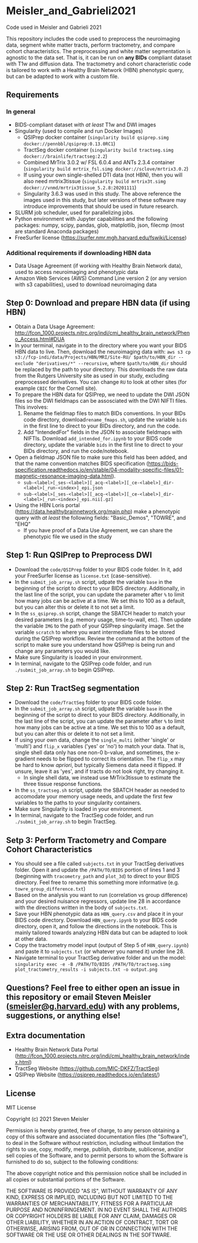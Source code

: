 # Meisler_and_Gabrieli2021
Code used in Meisler and Gabrieli 2021

This repository includes the code used to preprocess the neuroimaging data, segment white matter tracts, perform tractometry, and compare cohort characteristics. The preprocessing and white matter segmentation is agnostic to the data set. That is, it can be run on **any BIDs** compliant dataset with T1w and diffusion data. The tractometry and cohort characteristic code is tailored to work with a Healthy Brain Network (HBN) phenotypic query, but can be adapted to work with a custom file.

## Requirements
### In general
- BIDS-compliant dataset with _at least_ T1w and DWI images
- Singularity (used to compile and run Docker Images)
  - QSIPrep docker container (`singularity build qsiprep.simg docker://pennbbl/qsiprep:0.13.0RC1`)
  - TractSeg docker container (`singularity build tractseg.simg docker://brainlife/tractseg:2.2`)
  - Combined MrTrix 3.0.2 w/ FSL 6.0.4 and ANTs 2.3.4 container (`singularity build mrtrix_fsl.simg docker://sclove/mrtrix3.0.2`)
  - If using your own single-shelled DTI data (not HBN), then you will also need mrtrix3tissue (`singularity build mrtrix3t.simg docker://vnmd/mrtrix3tissue_5.2.8:20201111`)
  - Singularity 3.6.3 was used in this study. The above reference the images used in this study, but later versions of these software may introduce improvements that should be used in future research.
- SLURM job scheduler, used for parallelizing jobs.
- Python environment with Jupyter capabilities and the following packages: numpy, scipy, pandas, glob, matplotlib, json, filecmp (most are standard Anaconda packages)
- FreeSurfer license (https://surfer.nmr.mgh.harvard.edu/fswiki/License)
### Additional requirements if downloading HBN data
- Data Usage Agreement (if working with Healthy Brain Network data), used to access neuroimaging and phenotypic data
- Amazon Web Services (AWS) Command Line version 2 (or any version with s3 capabilities), used to download neuroimaging data

## Step 0: Download and prepare HBN data (if using HBN)
- Obtain a Data Usage Agreement: http://fcon_1000.projects.nitrc.org/indi/cmi_healthy_brain_network/Pheno_Access.html#DUA
- In your terminal, navigate in to the directory where you want your BIDS HBN data to live. Then, download the neuroimaging data with: `aws s3 cp s3://fcp-indi/data/Projects/HBN/MRI/Site-RU/ $path/to/HBN_dir --exclude "derivatives/*" --recursive`, where  `$path/to/HBN_dir` should be replaced by the path to your directory. This downloads the raw data from the Rutgers University site as used in our study, excluding preprocessed derivatives. You can change `RU` to look at other sites (for example `CBIC` for the Cornell site).
- To prepare the HBN data for QSIPrep, we need to update the DWI JSON files so the DWI fieldmaps can be assosciated with the DWI NIFTI files. This involves:
  1) Rename the fieldmap files to match BIDs conventions. In your BIDs code directory, download`rename_fmaps.sh`, update the variable `bids` in the first line to direct to your BIDs directory, and run the code.
  2) Add "IntendedFor" fields in the JSON to associate fieldmaps with NIFTIs. Download `add_intended_for.ipynb` to your BIDS code directory, update the variable `bids` in the first line to direct to your BIDs directory, and run the code/notebook.
- Open a fieldmap JSON file to make sure this field has been added, and that the name convention matches BIDS specification (https://bids-specification.readthedocs.io/en/stable/04-modality-specific-files/01-magnetic-resonance-imaging-data.html).
  - `sub-<label>[_ses-<label>][_acq-<label>][_ce-<label>]_dir-<label>[_run-<index>]_epi.json`
  - `sub-<label>[_ses-<label>][_acq-<label>][_ce-<label>]_dir-<label>[_run-<index>]_epi.nii[.gz]`
- Using the HBN Loris portal (https://data.healthybrainnetwork.org/main.php) make a phenotypic query with _at least_ the following fields: "Basic_Demos", "TOWRE", and "EHQ"
  - If you have proof of a Data Use Agreement, we can share the phenotypic file we used in the study

## Step 1: Run QSIPrep to Preprocess DWI
- Download the `code/QSIPrep` folder to your BIDS code folder. In it, add your FreeSurfer license as `license.txt` (case-sensitive).
- In the `submit_job_array.sh` script, udpate the variable `base` in the beginning of the script to direct to your BIDS directory. Additionally, in the last line of the script, you can update the parameter after `%` to limit how many jobs can be active at a time. We set this to 100 as a default, but you can alter this or delete it to not set a limit.
- In the `ss_qsiprep.sh` script, change the SBATCH header to match your desired parameters (e.g. memory usage, time-to-wall, etc). Then update the variable `IMG` to the path of your QSIPrep singularity image. Set the variable `scratch` to where you want intermediate files to be stored during the QSIPrep workflow. Review the command at the bottom of the script to make sure you understand how QSIPrep is being run and change any parameters you would like.
- Make sure Singularity is loaded in your environment.
- In terminal, navigate to the QSIPrep code folder, and run `./submit_job_array.sh` to begin QSIPrep.

## Step 2: Run TractSeg segmentation
- Download the `code/TractSeg` folder to your BIDS code folder.
- In the `submit_job_array.sh` script, udpate the variable `base` in the beginning of the script to direct to your BIDS directory. Additionally, in the last line of the script, you can update the parameter after `%` to limit how many jobs can be active at a time. We set this to 100 as a default, but you can alter this or delete it to not set a limit.
- If using your own data, change the `single_multi` (either 'single' or 'multi') and `flip_x` variables ('yes' or 'no') to match your data. That is, single shell data only has one non-0 b-value, and sometimes, the x-gradient needs to be flipped to correct its orientation. The `flip_x` may be hard to know _apriori_, but typically Siemens data need it flipped. If unsure, leave it as 'yes', and if tracts do not look right, try changing it.
   - In single shell data, we instead use MrTrix3tissue to estimate the three tissue response functions.
- In the `ss_tractseg.sh` script, update the SBATCH header as needed to accomodate your memory usage needs, and update the first few variables to the paths to your singularity containers.
- Make sure Singularity is loaded in your environment.
- In terminal, navigate to the TractSeg code folder, and run `./submit_job_array.sh` to begin TractSeg.

## Setp 3: Perform Tractometry and Compare Cohort Characteristics
- You should see a file called `subjects.txt` in your TractSeg derivatives folder. Open it and update the `/PATH/TO/BIDS` portion of lines 1 and 3 (beginning with `tracometry_path` and `plot_3d`) to direct to your BIDS directory. Feel free to rename this something more informative (e.g. `towre_group_difference.txt`)
- Based on the analysis you want to run (correlation vs group difference) and your desired nuisance regressors, update line 28 in accordance with the directions written in the body of `subjects.txt`.
- Save your HBN phenotypic data as `HBN_query.csv` and place it in your BIDS code directory. Download `HBN_query.ipynb` to your BIDS code directory, open it, and follow the directions in the notebook. This is mainly tailored towards analyzing HBN data but can be adapted to look at other data.
- Copy the tractometry model input (output of Step 5 of `HBN_query.ipynb`) and paste it to `subjects.txt` (or whatever you named it) under line 28.
- Navigate terminal to your TractSeg derivative folder and un the model: `singularity exec -e -B /PATH/TO/BIDS /PATH/TO/tractseg.simg plot_tractometry_results -i subjects.txt -o output.png`

## Questions? Feel free to either open an issue in this repository or email Steven Meisler (smeisler@g.harvard.edu) with any problems, suggestions, or anything else!

## Extra documentation
- Healthy Brain Network Data Portal (http://fcon_1000.projects.nitrc.org/indi/cmi_healthy_brain_network/index.html)
- TractSeg Website (https://github.com/MIC-DKFZ/TractSeg)
- QSIPrep Website (https://qsiprep.readthedocs.io/en/latest/)

## License

MIT License

Copyright (c) 2021 Steven Meisler

Permission is hereby granted, free of charge, to any person obtaining a copy
of this software and associated documentation files (the "Software"), to deal
in the Software without restriction, including without limitation the rights
to use, copy, modify, merge, publish, distribute, sublicense, and/or sell
copies of the Software, and to permit persons to whom the Software is
furnished to do so, subject to the following conditions:

The above copyright notice and this permission notice shall be included in all
copies or substantial portions of the Software.

THE SOFTWARE IS PROVIDED "AS IS", WITHOUT WARRANTY OF ANY KIND, EXPRESS OR
IMPLIED, INCLUDING BUT NOT LIMITED TO THE WARRANTIES OF MERCHANTABILITY,
FITNESS FOR A PARTICULAR PURPOSE AND NONINFRINGEMENT. IN NO EVENT SHALL THE
AUTHORS OR COPYRIGHT HOLDERS BE LIABLE FOR ANY CLAIM, DAMAGES OR OTHER
LIABILITY, WHETHER IN AN ACTION OF CONTRACT, TORT OR OTHERWISE, ARISING FROM,
OUT OF OR IN CONNECTION WITH THE SOFTWARE OR THE USE OR OTHER DEALINGS IN THE
SOFTWARE.
